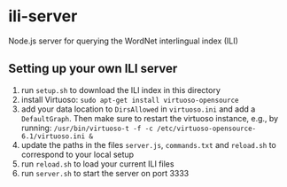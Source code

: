 # ili-server
Node.js server for querying the WordNet interlingual index (ILI)

## Setting up your own ILI server

1. run `setup.sh` to download the ILI index in this directory
2. install Virtuoso: `sudo apt-get install virtuoso-opensource`
3. add your data location to `DirsAllowed` in `virtuoso.ini` and add a `DefaultGraph`. Then make sure to restart the virtuoso instance, e.g., by running: `/usr/bin/virtuoso-t -f -c /etc/virtuoso-opensource-6.1/virtuoso.ini &`
4. update the paths in the files `server.js`, `commands.txt` and `reload.sh` to correspond to your local setup
5. run `reload.sh` to load your current ILI files
6. run `server.sh` to start the server on port 3333
